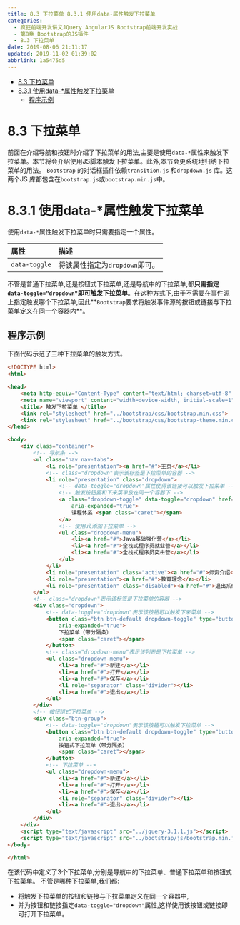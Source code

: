 ```yaml
---
title: 8.3 下拉菜单 8.3.1 使用data-属性触发下拉菜单
categories: 
  - 疯狂前端开发讲义JQuery AngularJS Bootstrap前端开发实战
  - 第8章 Bootstrap的JS插件
  - 8.3 下拉菜单
date: 2019-08-06 21:11:17
updated: 2019-11-02 01:39:02
abbrlink: 1a5475d5
---
```

- [8.3 下拉菜单](/ReadingNotes/1a5475d5/#8-3-下拉菜单)
- [8.3.1 使用data-*属性触发下拉菜单](/ReadingNotes/1a5475d5/#8-3-1-使用data-*属性触发下拉菜单)
    - [程序示例](/ReadingNotes/1a5475d5/#程序示例)

<!--more-->
<script src="https://cdn.bootcss.com/jquery/3.4.0/jquery.slim.min.js"></script>
<script>$(document).ready(function () {$(".post-body > ul:nth-child(1)").hide();});</script>

<!--end-->
<!--SSTStart-->
# 8.3 下拉菜单 #
前面在介绍导航和按钮时介绍了下拉菜单的用法,主要是使用`data-*`属性来触发下拉菜单。本节将会介绍使用JS脚本触发下拉菜单。此外,本节会更系统地归纳下拉菜单的用法。
`Bootstrap` 的对话框插件依赖`transition.js` 和`dropdown.js` 库。这两个JS 库都包含在`bootstrap.js`或`bootstrap.min.js`中。
# 8.3.1 使用data-*属性触发下拉菜单 #
使用`data-*`属性触发下拉菜单时只需要指定一个属性。

|属性|描述|
|:---|:---|
|`data-toggle`|将该属性指定为`dropdown`即可。|
不管是普通下拉菜单,还是按钮式下拉菜单,还是导航中的下拉菜单,都**只需指定`data-toggle="dropdown"`即可触发下拉菜单**。在这种方式下,由于不需要在事件源上指定触发哪个下拉菜单,因此**`Bootstrap`要求将触发事件源的按钮或链接与下拉菜单定义在同一个容器内**。
## 程序示例 ##
下面代码示范了三种下拉菜单的触发方式。
```html
<!DOCTYPE html>
<html>

<head>
	<meta http-equiv="Content-Type" content="text/html; charset=utf-8" />
	<meta name="viewport" content="width=device-width, initial-scale=1">
	<title> 触发下拉菜单 </title>
	<link rel="stylesheet" href="../bootstrap/css/bootstrap.min.css">
	<link rel="stylesheet" href="../bootstrap/css/bootstrap-theme.min.css">
</head>

<body>
	<div class="container">
		<!-- 导航条 -->
		<ul class="nav nav-tabs">
			<li role="presentation"><a href="#">主页</a></li>
			<!-- class="dropdown"表示该标签是下拉菜单的容器 -->
			<li role="presentation" class="dropdown">
				<!-- data-toggle="dropdown"属性使得该链接可以触发下拉菜单 -->
				<!-- 触发按钮要和下来菜单放在同一个容器下 -->
				<a class="dropdown-toggle" data-toggle="dropdown" href="#" role="button" aria-haspopup="true"
					aria-expanded="true">
					课程体系 <span class="caret"></span>
				</a>
				<!-- 使用ul添加下拉菜单 -->
				<ul class="dropdown-menu">
					<li><a href="#">Java基础强化营</a></li>
					<li><a href="#">全栈式程序员就业营</a></li>
					<li><a href="#">全栈式程序员突击营</a></li>
				</ul>
			</li>
			<li role="presentation" class="active"><a href="#">师资介绍</a></li>
			<li role="presentation"><a href="#">教育理念</a></li>
			<li role="presentation" class="disabled"><a href="#">退出系统</a></li>
		</ul>
		<!-- class="dropdown"表示该标签是下拉菜单的容器 -->
		<div class="dropdown">
			<!-- data-toggle="dropdown"表示该按钮可以触发下来菜单 -->
			<button class="btn btn-default dropdown-toggle" type="button" data-toggle="dropdown" aria-haspopup="true"
				aria-expanded="true">
				下拉菜单（带分隔条）
				<span class="caret"></span>
			</button>
			<!-- class="dropdown-menu"表示该列表是下拉菜单 -->
			<ul class="dropdown-menu">
				<li><a href="#">新建</a></li>
				<li><a href="#">打开</a></li>
				<li><a href="#">保存</a></li>
				<li role="separator" class="divider"></li>
				<li><a href="#">退出</a></li>
			</ul>
		</div>
		<!-- 按钮组式下拉菜单 -->
		<div class="btn-group">
			<!-- data-toggle="dropdown"表示该按钮可以触发下拉菜单 -->
			<button class="btn btn-default dropdown-toggle" type="button" data-toggle="dropdown" aria-haspopup="true"
				aria-expanded="true">
				按钮式下拉菜单（带分隔条）
				<span class="caret"></span>
			</button>
			<!-- 下拉菜单 -->
			<ul class="dropdown-menu">
				<li><a href="#">新建</a></li>
				<li><a href="#">打开</a></li>
				<li><a href="#">保存</a></li>
				<li role="separator" class="divider"></li>
				<li><a href="#">退出</a></li>
			</ul>
		</div>
	</div>
	<script type="text/javascript" src="../jquery-3.1.1.js"></script>
	<script type="text/javascript" src="../bootstrap/js/bootstrap.min.js"></script>
</body>

</html>
```
在该代码中定义了3个下拉菜单,分别是导航中的下拉菜单、普通下拉菜单和按钮式下拉菜单。
不管是哪种下拉菜单,我们都:
- 将触发下拉菜单的按钮和链接与下拉菜单定义在同一个容器中,
- 并为按钮和链接指定`data-toggle="dropdown"`属性,这样使用该按钮或链接即可打开下拉菜单。
<!--SSTStop-->

